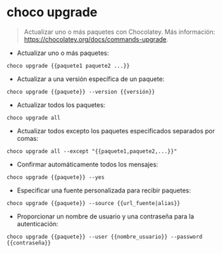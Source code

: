 # choco upgrade

> Actualizar uno o más paquetes con Chocolatey.
> Más información: <https://chocolatey.org/docs/commands-upgrade>.

- Actualizar uno o más paquetes:

`choco upgrade {{paquete1 paquete2 ...}}`

- Actualizar a una versión específica de un paquete:

`choco upgrade {{paquete}} --version {{versión}}`

- Actualizar todos los paquetes:

`choco upgrade all`

- Actualizar todos excepto los paquetes especificados separados por comas:

`choco upgrade all --except "{{paquete1,paquete2,...}}"`

- Confirmar automáticamente todos los mensajes:

`choco upgrade {{paquete}} --yes`

- Especificar una fuente personalizada para recibir paquetes:

`choco upgrade {{paquete}} --source {{url_fuente|alias}}`

- Proporcionar un nombre de usuario y una contraseña para la autenticación:

`choco upgrade {{paquete}} --user {{nombre_usuario}} --password {{contraseña}}`
